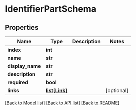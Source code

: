 # IdentifierPartSchema


## Properties
Name | Type | Description | Notes
------------ | ------------- | ------------- | -------------
**index** | **int** |  | 
**name** | **str** |  | 
**display_name** | **str** |  | 
**description** | **str** |  | 
**required** | **bool** |  | 
**links** | [**list[Link]**](Link.md) |  | [optional] 

[[Back to Model list]](../README.md#documentation-for-models) [[Back to API list]](../README.md#documentation-for-api-endpoints) [[Back to README]](../README.md)


